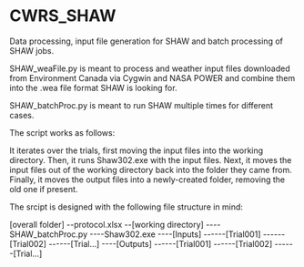 # CWRS_SHAW
Data processing, input file generation for SHAW and batch processing of SHAW jobs.

SHAW_weaFile.py is meant to  process and weather input files downloaded from Environment Canada via Cygwin and NASA POWER and combine them into the .wea file format SHAW is looking for.

SHAW_batchProc.py is meant to run SHAW multiple times for different cases.

The script works as follows:

It iterates over the trials, first moving the input files into the working directory.
Then, it runs Shaw302.exe with the input files.
Next, it moves the input files out of the working directory back into the folder they came from.
Finally, it moves the output files into a newly-created folder, removing the old one if present.

The srcipt is designed with the following file structure in mind:

[overall folder]
--protocol.xlsx
--[working directory]
----SHAW_batchProc.py
----Shaw302.exe
----[Inputs]
------[Trial001]
------[Trial002]
------[Trial...]
----[Outputs]
------[Trial001]
------[Trial002]
------[Trial...]
